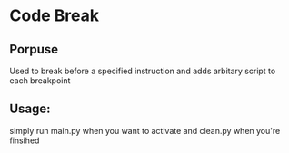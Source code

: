 # Code Break

## Porpuse
  Used to break before a specified instruction and adds arbitary script to each breakpoint

## Usage:
  simply run main.py when you want to activate and clean.py when you're finsihed
